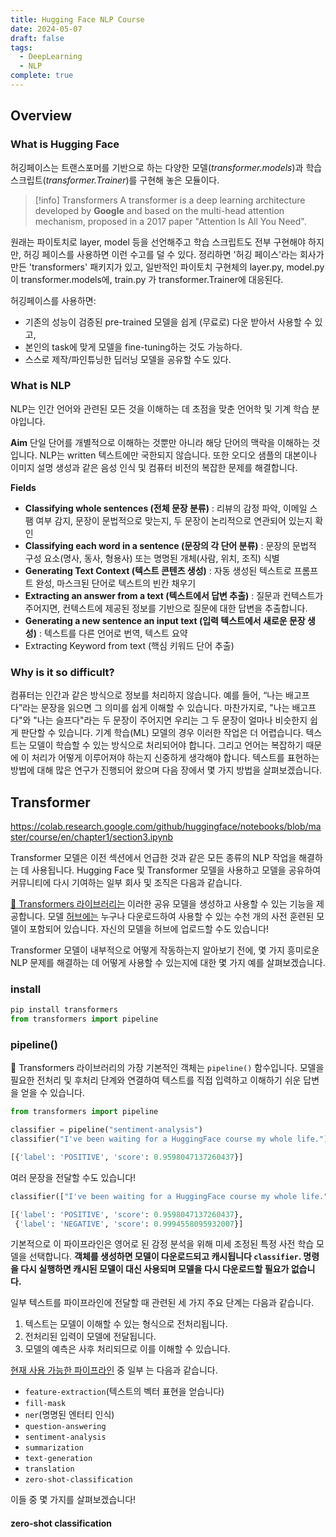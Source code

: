 ```yaml
---
title: Hugging Face NLP Course
date: 2024-05-07
draft: false
tags:
  - DeepLearning
  - NLP
complete: true
---
```

## Overview
### What is Hugging Face
허깅페이스는 트랜스포머를 기반으로 하는 다양한 모델(_transformer.models_)과 학습 스크립트(_transformer.Trainer_)를 구현해 놓은 모듈이다.

> [!info] Transformers
> A transformer is a deep learning architecture developed by **Google** and based on the multi-head attention mechanism, proposed in a 2017 paper "Attention Is All You Need".

원래는 파이토치로 layer, model 등을 선언해주고 학습 스크립트도 전부 구현해야 하지만, 허깅 페이스를 사용하면 이런 수고를 덜 수 있다. 정리하면 '허깅 페이스'라는 회사가 만든 'transformers' 패키지가 있고, 일반적인 파이토치 구현체의 layer.py, model.py이 transformer.models에, train.py 가 transformer.Trainer에 대응된다.

허깅페이스를 사용하면:
- 기존의 성능이 검증된 pre-trained 모델을 쉽게 (무료로) 다운 받아서 사용할 수 있고,
- 본인의 task에 맞게 모델을 fine-tuning하는 것도 가능하다.
- 스스로 제작/파인튜닝한 딥러닝 모델을 공유할 수도 있다.

### What is NLP

NLP는 인간 언어와 관련된 모든 것을 이해하는 데 초점을 맞춘 언어학 및 기계 학습 분야입니다.

**Aim**
단일 단어를 개별적으로 이해하는 것뿐만 아니라 해당 단어의 맥락을 이해하는 것입니다. NLP는 written 텍스트에만 국한되지 않습니다. 또한 오디오 샘플의 대본이나 이미지 설명 생성과 같은 음성 인식 및 컴퓨터 비전의 복잡한 문제를 해결합니다.

**Fields**
- **Classifying whole sentences (전체 문장 분류)** : 리뷰의 감정 파악, 이메일 스팸 여부 감지, 문장이 문법적으로 맞는지, 두 문장이 논리적으로 연관되어 있는지 확인
- **Classifying each word in a sentence (문장의 각 단어 분류)** : 문장의 문법적 구성 요소(명사, 동사, 형용사) 또는 명명된 개체(사람, 위치, 조직) 식별
- **Generating Text Context (텍스트 콘텐츠 생성)** : 자동 생성된 텍스트로 프롬프트 완성, 마스크된 단어로 텍스트의 빈칸 채우기
- **Extracting an answer from a text (텍스트에서 답변 추출)** : 질문과 컨텍스트가 주어지면, 컨텍스트에 제공된 정보를 기반으로 질문에 대한 답변을 추출합니다.
- **Generating a new sentence an input text (입력 텍스트에서 새로운 문장 생성)** : 텍스트를 다른 언어로 번역, 텍스트 요약
- Extracting Keyword from text (핵심 키워드 단어 추출)

### Why is it so difficult?
컴퓨터는 인간과 같은 방식으로 정보를 처리하지 않습니다. 예를 들어, “나는 배고프다”라는 문장을 읽으면 그 의미를 쉽게 이해할 수 있습니다. 마찬가지로, "나는 배고프다"와 "나는 슬프다"라는 두 문장이 주어지면 우리는 그 두 문장이 얼마나 비슷한지 쉽게 판단할 수 있습니다. 기계 학습(ML) 모델의 경우 이러한 작업은 더 어렵습니다. 텍스트는 모델이 학습할 수 있는 방식으로 처리되어야 합니다. 그리고 언어는 복잡하기 때문에 이 처리가 어떻게 이루어져야 하는지 신중하게 생각해야 합니다. 텍스트를 표현하는 방법에 대해 많은 연구가 진행되어 왔으며 다음 장에서 몇 가지 방법을 살펴보겠습니다.


## Transformer
https://colab.research.google.com/github/huggingface/notebooks/blob/master/course/en/chapter1/section3.ipynb

Transformer 모델은 이전 섹션에서 언급한 것과 같은 모든 종류의 NLP 작업을 해결하는 데 사용됩니다. Hugging Face 및 Transformer 모델을 사용하고 모델을 공유하여 커뮤니티에 다시 기여하는 일부 회사 및 조직은 다음과 같습니다.

[🤗 Transformers 라이브러리는](https://github.com/huggingface/transformers) 이러한 공유 모델을 생성하고 사용할 수 있는 기능을 제공합니다. 모델 [허브에는](https://huggingface.co/models) 누구나 다운로드하여 사용할 수 있는 수천 개의 사전 훈련된 모델이 포함되어 있습니다. 자신의 모델을 허브에 업로드할 수도 있습니다!

Transformer 모델이 내부적으로 어떻게 작동하는지 알아보기 전에, 몇 가지 흥미로운 NLP 문제를 해결하는 데 어떻게 사용할 수 있는지에 대한 몇 가지 예를 살펴보겠습니다.

### install
```python
pip install transformers
from transformers import pipeline
```

### pipeline()
🤗 Transformers 라이브러리의 가장 기본적인 객체는 `pipeline()` 함수입니다. 모델을 필요한 전처리 및 후처리 단계와 연결하여 텍스트를 직접 입력하고 이해하기 쉬운 답변을 얻을 수 있습니다.

```python
from transformers import pipeline

classifier = pipeline("sentiment-analysis")
classifier("I've been waiting for a HuggingFace course my whole life.")
```

```python
[{'label': 'POSITIVE', 'score': 0.9598047137260437}]
```

여러 문장을 전달할 수도 있습니다!
```python
classifier(["I've been waiting for a HuggingFace course my whole life.", "I hate this so much!"])
```

```python
[{'label': 'POSITIVE', 'score': 0.9598047137260437},
 {'label': 'NEGATIVE', 'score': 0.9994558095932007}]
```

기본적으로 이 파이프라인은 영어로 된 감정 분석을 위해 미세 조정된 특정 사전 학습 모델을 선택합니다. **객체를 생성하면 모델이 다운로드되고 캐시됩니다 `classifier`. 명령을 다시 실행하면 캐시된 모델이 대신 사용되며 모델을 다시 다운로드할 필요가 없습니다.**

일부 텍스트를 파이프라인에 전달할 때 관련된 세 가지 주요 단계는 다음과 같습니다.

1. 텍스트는 모델이 이해할 수 있는 형식으로 전처리됩니다.
2. 전처리된 입력이 모델에 전달됩니다.
3. 모델의 예측은 사후 처리되므로 이를 이해할 수 있습니다.

[현재 사용 가능한 파이프라인](https://huggingface.co/transformers/main_classes/pipelines) 중 일부 는 다음과 같습니다.

- `feature-extraction`(텍스트의 벡터 표현을 얻습니다)
- `fill-mask`
- `ner`(명명된 엔터티 인식)
- `question-answering`
- `sentiment-analysis`
- `summarization`
- `text-generation`
- `translation`
- `zero-shot-classification`

이들 중 몇 가지를 살펴보겠습니다!

#### zero-shot classification
